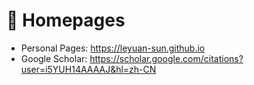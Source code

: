 # 📎 Homepages
- Personal Pages: https://leyuan-sun.github.io
- Google Scholar: https://scholar.google.com/citations?user=i5YUH14AAAAJ&hl=zh-CN
